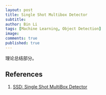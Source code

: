 ```yaml
---
layout: post
title: Single Shot Multibox Detector
subtitle:
author: Bin Li
tags: [Machine Learning, Object Detection]
image: 
comments: true
published: true
---
```


理论总结部分。

## References

1. [SSD: Single Shot MultiBox Detector](https://arxiv.org/abs/1512.02325)